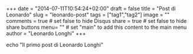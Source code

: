 +++
date = "2014-07-11T10:54:24+02:00"
draft = false
title = "Post di Leonardo"
slug = "leonardo-post"
tags = ["tag1","tag2"]
image = ""
comments = true	# set false to hide Disqus
share = true	# set false to hide share buttons
menu= ""		# set "main" to add this content to the main menu
author = "Leonardo Longhi"
+++

echo "Il primo post di Leonardo Longhi"